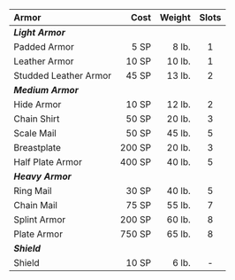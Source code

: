 | Armor                 |   Cost | Weight | Slots |
| :-------------------- | -----: | -----: | :---: |
| ***Light Armor***     |        |        |       |
| Padded Armor          |   5 SP |  8 lb. |   1   |
| Leather Armor         |  10 SP | 10 lb. |   1   |
| Studded Leather Armor |  45 SP | 13 lb. |   2   |
| ***Medium Armor***    |        |        |       |
| Hide Armor            |  10 SP | 12 lb. |   2   |
| Chain Shirt           |  50 SP | 20 lb. |   3   |
| Scale Mail            |  50 SP | 45 lb. |   5   |
| Breastplate           | 200 SP | 20 lb. |   3   |
| Half Plate Armor      | 400 SP | 40 lb. |   5   |
| ***Heavy Armor***     |        |        |       |
| Ring Mail             |  30 SP | 40 lb. |   5   |
| Chain Mail            |  75 SP | 55 lb. |   7   |
| Splint Armor          | 200 SP | 60 lb. |   8   |
| Plate Armor           | 750 SP | 65 lb. |   8   |
| ***Shield***          |        |        |       |
| Shield                |  10 SP |  6 lb. |   -   |
